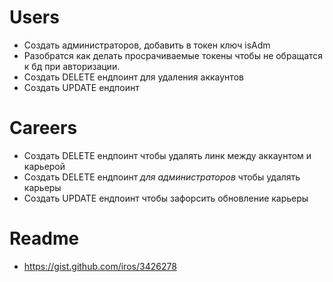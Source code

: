 # Users
* Создать администраторов, добавить в токен ключ isAdm
* Разобратся как делать просрачиваемые токены чтобы не обращатся к бд при авторизации.
* Создать DELETE ендпоинт для удаления аккаунтов
* Создать UPDATE ендпоинт

# Careers
* Создать DELETE ендпоинт чтобы удалять линк между аккаунтом и карьерой
* Создать DELETE ендпоинт *для администраторов* чтобы удалять карьеры
* Создать UPDATE ендпоинт чтобы зафорсить обновление карьеры

# Readme
* https://gist.github.com/iros/3426278